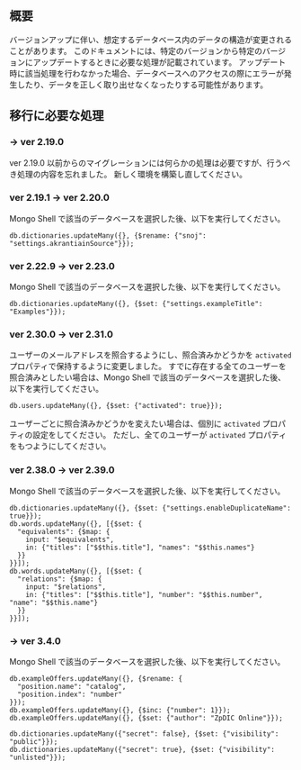 ## 概要
バージョンアップに伴い、想定するデータベース内のデータの構造が変更されることがあります。
このドキュメントには、特定のバージョンから特定のバージョンにアップデートするときに必要な処理が記載されています。
アップデート時に該当処理を行わなかった場合、データベースへのアクセスの際にエラーが発生したり、データを正しく取り出せなくなったりする可能性があります。

## 移行に必要な処理

### → ver 2.19.0
ver 2.19.0 以前からのマイグレーションには何らかの処理は必要ですが、行うべき処理の内容を忘れました。
新しく環境を構築し直してください。

### ver 2.19.1 → ver 2.20.0
Mongo Shell で該当のデータベースを選択した後、以下を実行してください。
```
db.dictionaries.updateMany({}, {$rename: {"snoj": "settings.akrantiainSource"}});
```

### ver 2.22.9 → ver 2.23.0
Mongo Shell で該当のデータベースを選択した後、以下を実行してください。
```
db.dictionaries.updateMany({}, {$set: {"settings.exampleTitle": "Examples"}});
```

### ver 2.30.0 → ver 2.31.0
ユーザーのメールアドレスを照合するようにし、照合済みかどうかを `activated` プロパティで保持するように変更しました。
すでに存在する全てのユーザーを照合済みとしたい場合は、Mongo Shell で該当のデータベースを選択した後、以下を実行してください。
```
db.users.updateMany({}, {$set: {"activated": true}});
```

ユーザーごとに照合済みかどうかを変えたい場合は、個別に `activated` プロパティの設定をしてください。
ただし、全てのユーザーが `activated` プロパティをもつようにしてください。

### ver 2.38.0 → ver 2.39.0
Mongo Shell で該当のデータベースを選択した後、以下を実行してください。
```
db.dictionaries.updateMany({}, {$set: {"settings.enableDuplicateName": true}});
db.words.updateMany({}, [{$set: {
  "equivalents": {$map: {
    input: "$equivalents",
    in: {"titles": ["$$this.title"], "names": "$$this.names"}
  }}
}}]);
db.words.updateMany({}, [{$set: {
  "relations": {$map: {
    input: "$relations",
    in: {"titles": ["$$this.title"], "number": "$$this.number", "name": "$$this.name"}
  }}
}}]);
```

### → ver 3.4.0
Mongo Shell で該当のデータベースを選択した後、以下を実行してください。
```
db.exampleOffers.updateMany({}, {$rename: {
  "position.name": "catalog",
  "position.index": "number"
}});
db.exampleOffers.updateMany({}, {$inc: {"number": 1}});
db.exampleOffers.updateMany({}, {$set: {"author": "ZpDIC Online"}});

db.dictionaries.updateMany({"secret": false}, {$set: {"visibility": "public"}});
db.dictionaries.updateMany({"secret": true}, {$set: {"visibility": "unlisted"}});
```